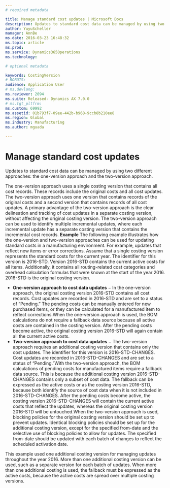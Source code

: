 ```yaml
---
# required metadata

title: Manage standard cost updates | Microsoft Docs
description: Updates to standard cost data can be managed by using two different approaches: the one-version approach and the two-version approach. 
author: YuyuScheller
manager: AnnBe
ms.date: 2016-03-23 16:48:32
ms.topic: article
ms.prod: 
ms.service: Dynamics365Operations
ms.technology: 

# optional metadata

keywords: CostingVersion
# ROBOTS: 
audience: Application User
# ms.devlang: 
ms.reviewer: 2094
ms.suite: Released- Dynamics AX 7.0.0
# ms.tgt_pltfrm: 
ms.custom: 69992
ms.assetid: 01b793f7-09ee-442b-b968-9ccb8b210ee8
ms.region: Global
ms.industry: Manufacturing
ms.author: mguada

---
```


# Manage standard cost updates

Updates to standard cost data can be managed by using two different approaches: the one-version approach and the two-version approach. 

The one-version approach uses a single costing version that contains all cost records. These records include the original costs and all cost updates.
The two-version approach uses one version that contains records of the original costs and a second version that contains records of all cost updates. A primary advantage of the two-version approach is the clear delineation and tracking of cost updates in a separate costing version, without affecting the original costing version. The two-version approach can be used to identify multiple incremental updates, where each incremental update has a separate costing version that contains the incremental cost records. **Example** The following example illustrates how the one-version and two-version approaches can be used for updating standard costs in a manufacturing environment. For example, updates that reflect new items or error corrections. Assume that a single costing version represents the standard costs for the current year. The identifier for this version is 2016-STD. Version 2016-STD contains the current active costs for all items. Additionally, it contains all routing-related cost categories and overhead calculation formulas that were known at the start of the year 2016. 2016-STD is the original costing version.
-   **One-version approach to cost data updates** − In the one-version approach, the original costing version 2016-STD contains all cost records. Cost updates are recorded in 2016-STD and are set to a status of ”Pending.” The pending costs can be manually entered for new purchased items, or they can be calculated for a manufactured item to reflect corrections.When the one-version approach is used, the BOM calculations do not require a fallback data source because all active costs are contained in the costing version. After the pending costs become active, the original costing version 2016-STD will again contain all the current active costs.
-   **Two-version approach to cost data updates** − The two-version approach requires an additional costing version that contains only the cost updates. The identifier for this version is 2016-STD-CHANGES. Cost updates are recorded in 2016-STD-CHANGES and are set to a status of “Pending.”With the two-version approach, the BOM calculations of pending costs for manufactured items require a fallback data source. This is because the additional costing version 2016-STD-CHANGES contains only a subset of cost data. The fallback can be expressed as the active costs or as the costing version 2016-STD, because both identify the source of cost data when it is not included in 2016-STD-CHANGES. After the pending costs become active, the costing version 2016-STD-CHANGES will contain the current active costs that reflect the updates, whereas the original costing version 2016-STD will be untouched.When the two-version approach is used, blocking policies for the original costing version should be set up to prevent updates. Identical blocking policies should be set up for the additional costing version, except for the specified from-date and the selective use of blocking policies to allow for updates. The specified from-date should be updated with each batch of changes to reflect the scheduled activation date.

This example used one additional costing version for managing updates throughout the year 2016. More than one additional costing version can be used, such as a separate version for each batch of updates. When more than one additional costing is used, the fallback must be expressed as the active costs, because the active costs are spread over multiple costing versions.



